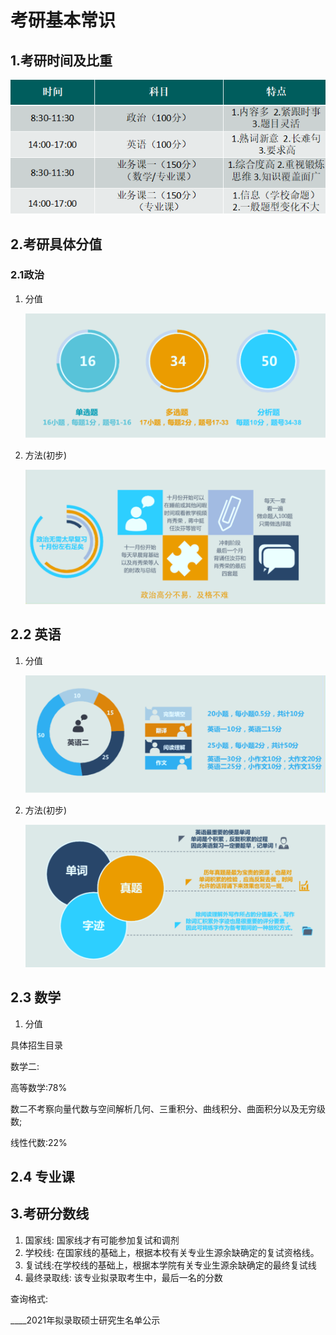 # 考研基本常识

## 1.考研时间及比重

![20220118000620](https://raw.githubusercontent.com/Logible/Image/main/note_image/20220118000620.png)

## 2.考研具体分值

### 2.1政治

1. 分值

    ![20220118001501](https://raw.githubusercontent.com/Logible/Image/main/note_image/20220118001501.png)

2. 方法(初步)

    ![20220118001604](https://raw.githubusercontent.com/Logible/Image/main/note_image/20220118001604.png)

## 2.2 英语

1. 分值

    ![20220118001705](https://raw.githubusercontent.com/Logible/Image/main/note_image/20220118001705.png)

2. 方法(初步)

    ![20220118001731](https://raw.githubusercontent.com/Logible/Image/main/note_image/20220118001731.png)

## 2.3 数学

1. 分值

具体招生目录

数学二:

高等数学:78%

数二不考察向量代数与空间解析几何、三重积分、曲线积分、曲面积分以及无穷级数;

线性代数:22%

## 2.4 专业课

## 3.考研分数线

1. 国家线: 国家线才有可能参加复试和调剂
2. 学校线: 在国家线的基础上，根据本校有关专业生源余缺确定的复试资格线。
3. 复试线:在学校线的基础上，根据本学院有关专业生源余缺确定的最终复试线
4. 最终录取线: 该专业拟录取考生中，最后一名的分数

查询格式:

____2021年拟录取硕士研究生名单公示
